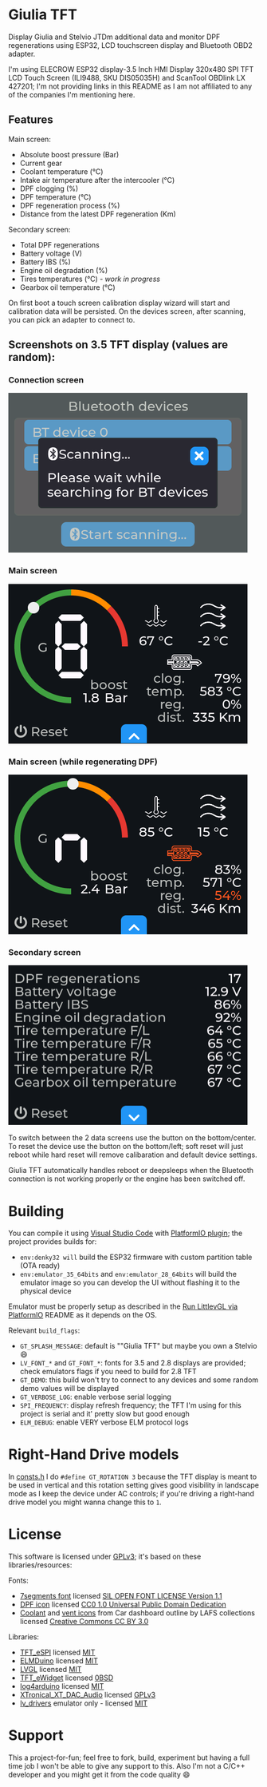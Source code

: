# Giulia TFT

Display Giulia and Stelvio JTDm additional data and monitor DPF regenerations using ESP32, LCD touchscreen display and Bluetooth OBD2 adapter.

I'm using ELECROW ESP32 display-3.5 Inch HMI Display 320x480 SPI TFT LCD Touch Screen (ILI9488, SKU DIS05035H) and ScanTool OBDlink LX 427201; I'm not providing links in this README as I am not affiliated to any of the companies I'm mentioning here.

## Features

Main screen:

- Absolute boost pressure (Bar)
- Current gear
- Coolant temperature (°C)
- Intake air temperature after the intercooler (°C)
- DPF clogging (%) 
- DPF temperature (°C) 
- DPF regeneration process (%) 
- Distance from the latest DPF regeneration (Km) 

Secondary screen:

- Total DPF regenerations
- Battery voltage (V) 
- Battery IBS (%)
- Engine oil degradation (%)
- Tires temperatures (°C) - *work in progress*
- Gearbox oil temperature (°C)

On first boot a touch screen calibration display wizard will start and calibration data will be persisted. On the devices screen, after scanning, you can pick an adapter to connect to.

## Screenshots on 3.5 TFT display (values are random):

### Connection screen

![Connection screen](res/1.png "Connection screen")

### Main screen

![Main screen](res/2.png "Main screen")

### Main screen (while regenerating DPF)

![Main screen (while regenerating DPF)](res/3.png "Main screen (while regenerating DPF)")

### Secondary screen

![Secondary screen](res/4.png "Secondary screen")

To switch between the 2 data screens use the button on the bottom/center. To reset the device use the button on the bottom/left; soft reset will just reboot while hard reset will remove calibaration and default device settings.

Giulia TFT automatically handles reboot or deepsleeps when the Bluetooth connection is not working properly or the engine has been switched off.

# Building

You can compile it using [Visual Studio Code](https://code.visualstudio.com/) with [PlatformIO plugin](https://platformio.org/install/ide?install=vscode); the project provides builds for:

- `env:denky32 will` build the ESP32 firmware with custom partition table (OTA ready)
- `env:emulator_35_64bits` and `env:emulator_28_64bits` will build the emulator image so you can develop the UI without flashing it to the physical device

Emulator must be properly setup as described in the [Run LittlevGL via PlatformIO](https://github.com/lvgl/lv_platformio/blob/master/README.md) README as it depends on the OS.

Relevant `build_flags`:

- `GT_SPLASH_MESSAGE`: default is ""Giulia TFT" but maybe you own a Stelvio :smile:
- `LV_FONT_*` and `GT_FONT_*`: fonts for 3.5 and 2.8 displays are provided; check emulators flags if you need to build for 2.8 TFT
- `GT_DEMO`: this build won't try to connect to any devices and some random demo values will be displayed
- `GT_VERBOSE_LOG`: enable verbose serial logging
- `SPI_FREQUENCY`: display refresh frequency; the TFT I'm using for this project is serial and it' pretty slow but good enough
- `ELM_DEBUG`: enable VERY verbose ELM protocol logs

# Right-Hand Drive models

In [consts.h](includes/consts.h) I do `#define GT_ROTATION 3` because the TFT display is meant to be used in vertical and this rotation setting gives good visibility in landscape mode as I keep the device under AC controls; if you're driving a right-hand drive model you might wanna change this to `1`.

# License

This software is licensed under [GPLv3](LICENSE); it's based on these libraries/resources:

Fonts:

- [7segments font](https://fontstruct.com/fontstructions/show/1775612) licensed [SIL OPEN FONT LICENSE Version 1.1](https://fontstruct.com/fontstructions/license/1775612/7segments-2)
- [DPF icon](https://commons.wikimedia.org/wiki/File:Kontrollleuchte_DPF.svg) licensed [CC0 1.0 Universal Public Domain Dedication](https://creativecommons.org/publicdomain/zero/1.0/legalcode.en)
- [Coolant](https://thenounproject.com/icon/coolant-4372128/) and [vent icons](https://thenounproject.com/icon/vent-1747453/) from Car dashboard outline by LAFS collections licensed [Creative Commons CC BY 3.0](https://creativecommons.org/licenses/by/3.0/legalcode.en)

Libraries:

- [TFT_eSPI](https://github.com/Bodmer/TFT_eSPI) licensed [MIT](https://github.com/Bodmer/TFT_eSPI/blob/master/license.txt)
- [ELMDuino](https://github.com/PowerBroker2/ELMduino) licensed [MIT](https://github.com/PowerBroker2/ELMduino/blob/master/LICENSE.md)
- [LVGL](https://github.com/lvgl/lvgl) licensed [MIT](https://github.com/lvgl/lvgl/blob/master/LICENCE.txt)
- [TFT_eWidget](https://github.com/Bodmer/TFT_eWidget) licensed [0BSD](https://github.com/Bodmer/TFT_eWidget/blob/main/license.txt)
- [log4arduino](https://github.com/jandelgado/log4arduino) licensed [MIT](https://github.com/jandelgado/log4arduino/blob/master/LICENSE)
- [XTronical_XT_DAC_Audio](https://github.com/WeekendWarrior1/XTronical_XT_DAC_Audio_Mirror) licensed [GPLv3](https://www.gnu.org/licenses/gpl-3.0.txt)
- [lv_drivers](https://github.com/lvgl/lv_drivers) emulator only - licensed [MIT](https://github.com/lvgl/lv_drivers/blob/master/LICENSE)

# Support

This a project-for-fun; feel free to fork, build, experiment but having a full time job I won't be able to give any support to this. Also I'm not a C/C++ developer and you might get it from the code quality :smile: